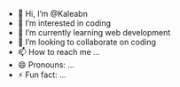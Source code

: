 - 👋 Hi, I’m @Kaleabn
- 👀 I’m interested in coding
- 🌱 I’m currently learning web development
- 💞️ I’m looking to collaborate on coding
- 📫 How to reach me ...
- 😄 Pronouns: ...
- ⚡ Fun fact: ...

<!---
Kaleabn/Kaleabn is a ✨ special ✨ repository because its `README.md` (this file) appears on your GitHub profile.
You can click the Preview link to take a look at your changes.
--->
